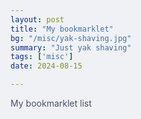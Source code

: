 ```yaml
---
layout: post
title: "My bookmarklet"
bg: "/misc/yak-shaving.jpg"
summary: "Just yak shaving"
tags: ['misc']
date: 2024-08-15

---
```


My bookmarklet list

<html lang="en">
  <head>
    <meta charset="UTF-8" />
    <meta http-equiv="X-UA-Compatible" content="IE=edge" />
    <meta name="viewport" content="width=device-width, initial-scale=1.0" />
    <link rel="stylesheet" href="style.css" />
    <title>MML bookmarklet</title>
    <style>
      html {
        font-size: 20px;
        background-color: #eff1f5;
        color: #4c4f69;
        display: flex;
        justify-content: center;
        font-family: Arial, Helvetica, serif;
      }

      b {
        color: #1e66f5;
      }

      a {
        text-decoration: none;
      }

      li {
        padding-bottom: 5px;
      }

      .main {
        display: flex;
        align-items: center;
        flex-direction: column;
        flex-wrap: wrap;
        width: 550px;
        /* row-gap: 10px; */
      }

      .script {
        font-size: 25px;
        width: 400px;
        padding: 15px 35px;
        border-radius: 10px;
        text-align: center;
        color: #000000;
        background-color: #ea76cb;
        border-style: solid;
        transition-duration: 0.5s;
      }

      .script:hover {
        background-color: #eff1f5;
      }
    </style>
  </head>
  <body>
    <div class="main">
      <h3 align="center">My bookmarklet</h3>
      <ul>
        <li>
          <b>Bước 1:</b> Mở thanh bookmark trên trình duyệt của bạn bằng tổ hợp
          phím <b>Ctrl + Shift + B</b>
        </li>
        <li>
          <b>Bước 2:</b> Kéo cái thanh hồng hồng xinh xinh lên thanh bookmark mà
          bạn vừa mở
        </li>
        <li><b>Bước 3:</b> Vô trang bạn muốn chạy</li>
        <li><b>Bước 4:</b> Ấn vô cái bookmark bạn vừa tạo là xong :></li>
      </ul>

      <a
        style="text-decoration: none"
        class="script"
        cmt="encode script and convert double quote to single quote"
        href="javascript:(function()%7B(function()%7Bfunction _get(key)%7Breturn localStorage.getItem(key)%3D%3D%3D'visited'%7Dfunction isEmpty(value)%7Bvar i%3D0%3Bfor(%3Bi<list.length%3Bi%2B%2B)%7Bvar file%3Dlist%5Bi%5D%3Bif(file.type%3D%3D%3D'domain'%26%26(new RegExp('%5E'%2Bfile.value.replace(%2F%5C*%2Fg%2C'.*')%2B'%24')).test(value))return true%7Dreturn false%7Dfunction provide(uris)%7Bif(uris%26%26Array.isArray(uris))list%3Duris%7Dfunction load()%7Bvar uris%3DJSON.parse(localStorage.getItem('config'))%3Bprovide(uris)%7Dfunction callback()%7BlocalStorage.setItem('config'%2CJSON.stringify(list))%7Dfunction handleResult(result)%7Bvar doc%3D%0A%7B'type'%3A'domain'%2C'value'%3Aresult%2C'tag'%3A%5B'tab'%5D%7D%3Blist.push(doc)%3Bcallback()%7Dfunction clone(dataAndEvents)%7Blist%3DdataAndEvents%3Bcallback()%7Dvar list%3D%5B%5D%3Bload()%3Bvar asserterNames%3Ddocument.querySelectorAll('.titleline')%3BasserterNames.forEach(function(c)%7Bvar link%3Dc.querySelector('a')%3Bif(link%26%26link.href)%7Bvar path%3Dlink.href%3Bif(!_get(path)%26%26!isEmpty(path))%7Bwindow.open(path%2C'_blank')%3BlocalStorage.setItem(path%2C'visited')%7Delse console.log('Link excluded or already visited%3A'%2Cpath)%7Delse console.log('No valid href found.')%7D)%7D)()%3B%7D)()%3B"
        >Hancker new with config skip tag
      </a>

      <div style="white-space: nowrap; overflow-x: auto; max-width: 100%; padding: 10px;">
    Example config
    <div style="display: inline; border: 3px solid #fff;">
        [{"type":"domain","value":"https://arxiv.org/*","tag":["science","paper"]},{"type":"domain","value":"https://theguardian.com/*","tag":["magazine"]},{"type":"domain","value":"https://*medium.com/","tag":["science","blockIP"]},{"type":"domain","value":"https://www.ycombinator.com/*","tag":["YC"]},{"type":"importUrl","value":"","tag":["failed","CORS"]},{"type":"domain","value":"","tag":["added"]},{"type":"domain","value":"*/doi/*","tag":["science","paper"]},{"type":"domain","value":"*/github.com/*","tag":["code"]},{"type":"domain","value":"*/twitter.com/*","tag":["social"]},{"type":"domain","value":"*/pubmed./*","tag":["medicine"]},{"type":"domain","value":"*/nature.com/*","tag":["paper"]}]
        </div>
    </div>

    <a
      style="text-decoration: none"
      class="script"
      cmt="encode script and convert double quote to single quote"
      href="javascript:jQuery('.question-rankings').each(function(){var n;$(this).find('input').get(4).checked=!0});jQuery('.question-answers').each(function(){var n;$(this).find('input').get(4).checked=!0});"
      >Đánh Giá Người Học Random
    </a>
    <div></div>
    
    <a
      style="text-decoration: none"
      class="script"
      cmt="encode script and convert double quote to single quote"
      href="javascript:document.title=prompt("Enter page title")??document.title;"
      >Đổi tên page
    </a>
    <div></div>
    
    <a
      style="text-decoration: none"
      class="script"
      cmt="encode script and convert double quote to single quote"
      href="javascript:setTimeout(()=>location.reload(), prompt('Reload the page in seconds:')*1000)"
      >Auto reload after x seconds
    </a>

    </div>
  </body>
</html>
